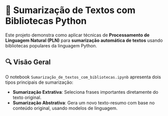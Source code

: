 # 📝 Sumarização de Textos com Bibliotecas Python

Este projeto demonstra como aplicar técnicas de **Processamento de Linguagem Natural (PLN)** para **sumarização automática de textos** usando bibliotecas populares da linguagem Python.

## 🔍 Visão Geral

O notebook `Sumarização_de_textos_com_bibliotecas.ipynb` apresenta dois tipos principais de sumarização:

- **Sumarização Extrativa**: Seleciona frases importantes diretamente do texto original.
- **Sumarização Abstrativa**: Gera um novo texto-resumo com base no conteúdo original, usando modelos de linguagem.
